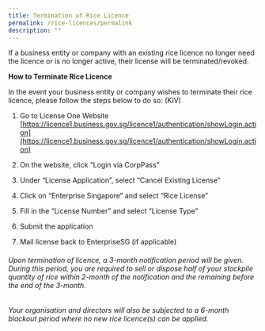 ```yaml
---
title: Termination of Rice Licence
permalink: /rice-licences/permalink
description: ""
---
```

If a business entity or company with an existing rice licence no longer need the licence or is no longer active, their license will be terminated/revoked. 


**How to Terminate Rice Licence**

In the event your business entity or company wishes to terminate their rice licence, please follow the steps below to do so: (KIV)

  

1. Go to License One Website [https://licence1.business.gov.sg/licence1/authentication/showLogin.action](https://licence1.business.gov.sg/licence1/authentication/showLogin.action)

2. On the website, click “Login via CorpPass”

3. Under “License Application”, select “Cancel Existing License”

4. Click on “Enterprise Singapore” and select “Rice License”

5. Fill in the “License Number” and select “License Type”
6. Submit the application
7. Mail license back to EnterpriseSG (if applicable)

###### Upon termination of licence, a 3-month notification period will be given. During this period, you are required to sell or dispose half of your stockpile quantity of rice within 2-month of the notification and the remaining before the end of the 3-month. 

###### Your organisation and directors will also be subjected to a 6-month blackout period where no new rice licence(s) can be applied.